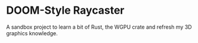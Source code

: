 # DOOM-Style Raycaster

A sandbox project to learn a bit of Rust, the WGPU crate and refresh my 3D graphics knowledge. 